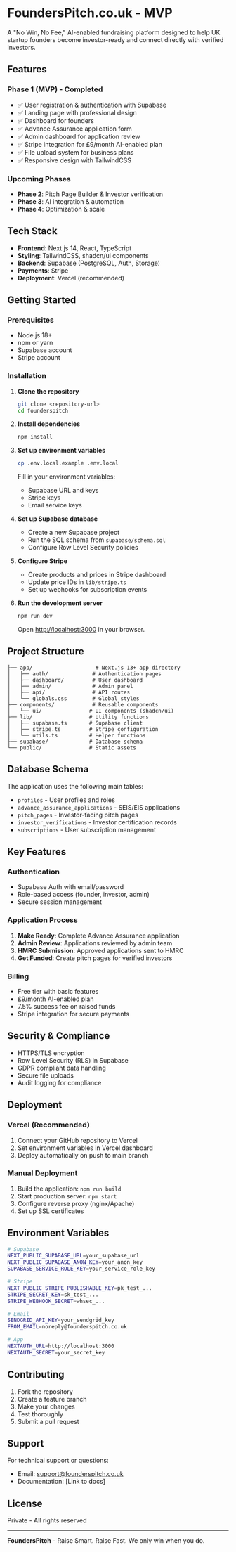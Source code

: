 # FoundersPitch.co.uk - MVP

A "No Win, No Fee," AI-enabled fundraising platform designed to help UK startup founders become investor-ready and connect directly with verified investors.

## Features

### Phase 1 (MVP) - Completed
- ✅ User registration & authentication with Supabase
- ✅ Landing page with professional design
- ✅ Dashboard for founders
- ✅ Advance Assurance application form
- ✅ Admin dashboard for application review
- ✅ Stripe integration for £9/month AI-enabled plan
- ✅ File upload system for business plans
- ✅ Responsive design with TailwindCSS

### Upcoming Phases
- **Phase 2**: Pitch Page Builder & Investor verification
- **Phase 3**: AI integration & automation
- **Phase 4**: Optimization & scale

## Tech Stack

- **Frontend**: Next.js 14, React, TypeScript
- **Styling**: TailwindCSS, shadcn/ui components
- **Backend**: Supabase (PostgreSQL, Auth, Storage)
- **Payments**: Stripe
- **Deployment**: Vercel (recommended)

## Getting Started

### Prerequisites
- Node.js 18+ 
- npm or yarn
- Supabase account
- Stripe account

### Installation

1. **Clone the repository**
   ```bash
   git clone <repository-url>
   cd founderspitch
   ```

2. **Install dependencies**
   ```bash
   npm install
   ```

3. **Set up environment variables**
   ```bash
   cp .env.local.example .env.local
   ```
   
   Fill in your environment variables:
   - Supabase URL and keys
   - Stripe keys
   - Email service keys

4. **Set up Supabase database**
   - Create a new Supabase project
   - Run the SQL schema from `supabase/schema.sql`
   - Configure Row Level Security policies

5. **Configure Stripe**
   - Create products and prices in Stripe dashboard
   - Update price IDs in `lib/stripe.ts`
   - Set up webhooks for subscription events

6. **Run the development server**
   ```bash
   npm run dev
   ```

   Open [http://localhost:3000](http://localhost:3000) in your browser.

## Project Structure

```
├── app/                    # Next.js 13+ app directory
│   ├── auth/              # Authentication pages
│   ├── dashboard/         # User dashboard
│   ├── admin/             # Admin panel
│   ├── api/               # API routes
│   └── globals.css        # Global styles
├── components/            # Reusable components
│   └── ui/               # UI components (shadcn/ui)
├── lib/                  # Utility functions
│   ├── supabase.ts       # Supabase client
│   ├── stripe.ts         # Stripe configuration
│   └── utils.ts          # Helper functions
├── supabase/             # Database schema
└── public/               # Static assets
```

## Database Schema

The application uses the following main tables:
- `profiles` - User profiles and roles
- `advance_assurance_applications` - SEIS/EIS applications
- `pitch_pages` - Investor-facing pitch pages
- `investor_verifications` - Investor certification records
- `subscriptions` - User subscription management

## Key Features

### Authentication
- Supabase Auth with email/password
- Role-based access (founder, investor, admin)
- Secure session management

### Application Process
1. **Make Ready**: Complete Advance Assurance application
2. **Admin Review**: Applications reviewed by admin team
3. **HMRC Submission**: Approved applications sent to HMRC
4. **Get Funded**: Create pitch pages for verified investors

### Billing
- Free tier with basic features
- £9/month AI-enabled plan
- 7.5% success fee on raised funds
- Stripe integration for secure payments

## Security & Compliance

- HTTPS/TLS encryption
- Row Level Security (RLS) in Supabase
- GDPR compliant data handling
- Secure file uploads
- Audit logging for compliance

## Deployment

### Vercel (Recommended)
1. Connect your GitHub repository to Vercel
2. Set environment variables in Vercel dashboard
3. Deploy automatically on push to main branch

### Manual Deployment
1. Build the application: `npm run build`
2. Start production server: `npm start`
3. Configure reverse proxy (nginx/Apache)
4. Set up SSL certificates

## Environment Variables

```bash
# Supabase
NEXT_PUBLIC_SUPABASE_URL=your_supabase_url
NEXT_PUBLIC_SUPABASE_ANON_KEY=your_anon_key
SUPABASE_SERVICE_ROLE_KEY=your_service_role_key

# Stripe
NEXT_PUBLIC_STRIPE_PUBLISHABLE_KEY=pk_test_...
STRIPE_SECRET_KEY=sk_test_...
STRIPE_WEBHOOK_SECRET=whsec_...

# Email
SENDGRID_API_KEY=your_sendgrid_key
FROM_EMAIL=noreply@founderspitch.co.uk

# App
NEXTAUTH_URL=http://localhost:3000
NEXTAUTH_SECRET=your_secret_key
```

## Contributing

1. Fork the repository
2. Create a feature branch
3. Make your changes
4. Test thoroughly
5. Submit a pull request

## Support

For technical support or questions:
- Email: support@founderspitch.co.uk
- Documentation: [Link to docs]

## License

Private - All rights reserved

---

**FoundersPitch** - Raise Smart. Raise Fast. We only win when you do.
